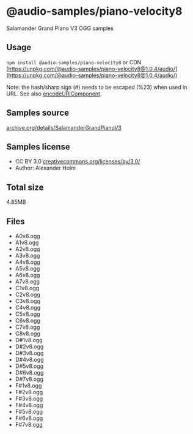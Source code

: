 # @audio-samples/piano-velocity8

Salamander Grand Piano V3 OGG samples

## Usage

`npm install @audio-samples/piano-velocity8` or CDN [https://unpkg.com/@audio-samples/piano-velocity8@1.0.4/audio/](https://unpkg.com/@audio-samples/piano-velocity8@1.0.4/audio/)

Note: the hash/sharp sign (#) needs to be escaped (%23) when used in URL. See also [encodeURIComponent](https://developer.mozilla.org/en-US/docs/Web/JavaScript/Reference/Global_Objects/encodeURIComponent).

## Samples source

[archive.org/details/SalamanderGrandPianoV3](https://archive.org/details/SalamanderGrandPianoV3)

## Samples license

- CC BY 3.0 [creativecommons.org/licenses/by/3.0/](http://creativecommons.org/licenses/by/3.0/)
- Author: Alexander Holm 

## Total size

4.85MB

## Files

- A0v8.ogg
- A1v8.ogg
- A2v8.ogg
- A3v8.ogg
- A4v8.ogg
- A5v8.ogg
- A6v8.ogg
- A7v8.ogg
- C1v8.ogg
- C2v8.ogg
- C3v8.ogg
- C4v8.ogg
- C5v8.ogg
- C6v8.ogg
- C7v8.ogg
- C8v8.ogg
- D#1v8.ogg
- D#2v8.ogg
- D#3v8.ogg
- D#4v8.ogg
- D#5v8.ogg
- D#6v8.ogg
- D#7v8.ogg
- F#1v8.ogg
- F#2v8.ogg
- F#3v8.ogg
- F#4v8.ogg
- F#5v8.ogg
- F#6v8.ogg
- F#7v8.ogg